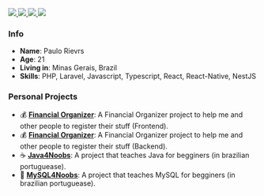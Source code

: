 <div>
    <a target='_blank' href="https://twitch.tv/paulorievrs">
        <img src="https://img.shields.io/badge/Twitch-9146FF?style=for-the-badge&logo=twitch&logoColor=white">
    </a>
    <a target='_blank' href="https://twitter.com/paulorievrs">
        <img src="https://img.shields.io/badge/Twitter-1DA1F2?style=for-the-badge&logo=twitter&logoColor=white">
    </a>
    <a target='_blank' href="https://instagram.com/paulorievrs">
        <img src="https://img.shields.io/badge/Instagram-E4405F?style=for-the-badge&logo=instagram&logoColor=white">
    </a>
    <a target='_blank' href="https://linkedin.com/in/paulo-rievrs">
        <img src="https://img.shields.io/badge/LinkedIn-0077B5?style=for-the-badge&logo=linkedin&logoColor=white">
    </a>
</div>

### Info

* **Name**: Paulo Rievrs
* **Age**: 21
* **Living in**: Minas Gerais, Brazil
* **Skills**: PHP, Laravel, Javascript, Typescript, React, React-Native, NestJS

### Personal Projects
 * 💰 **[Financial Organizer](https://github.com/paulorievrs/organizador-financeiro-web)**: A Financial Organizer project to help me and other people to register their stuff (Frontend).
 * 💰 **[Financial Organizer](https://github.com/paulorievrs/organizador-financeiro-pessoal-api)**: A Financial Organizer project to help me and other people to register their stuff (Backend).
 * ☕ **[Java4Noobs](https://github.com/paulorievrs/java4noobs)**: A project that teaches Java for begginers (in brazilian portuguease).
 * 🐬 **[MySQL4Noobs](https://github.com/paulorievrs/mysql4noobs)**: A project that teaches MySQL for begginers (in brazilian portuguease).
